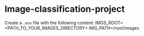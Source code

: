 # Image-classification-project

Create a `.env` file with the following content:
IMGS_ROOT=<PATH_TO_YOUR_IMAGES_DIRECTORY>
IMG_PATH=/root/images

